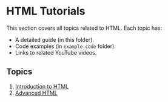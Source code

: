 # HTML Tutorials

This section covers all topics related to HTML. Each topic has:
- A detailed guide (in this folder).
- Code examples (in `example-code` folder).
- Links to related YouTube videos.

## Topics
1. [Introduction to HTML](./introduction-to-html)
2. [Advanced HTML](./advanced-html)
